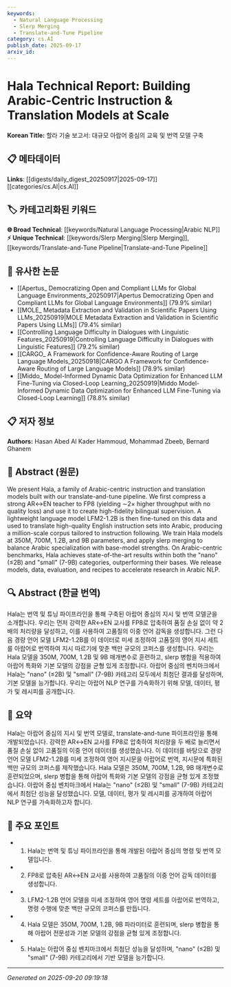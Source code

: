 ```yaml
---
keywords:
  - Natural Language Processing
  - Slerp Merging
  - Translate-and-Tune Pipeline
category: cs.AI
publish_date: 2025-09-17
arxiv_id:
---
```


<!-- KEYWORD_LINKING_METADATA:
{
  "processed_timestamp": "2025-09-22 22:53:49.260808",
  "vocabulary_version": "1.0",
  "selected_keywords": [
    "Natural Language Processing",
    "Slerp Merging",
    "Translate-and-Tune Pipeline"
  ],
  "rejected_keywords": [
    "Instruction and Translation Models",
    "Large Language Models"
  ],
  "similarity_scores": {
    "Natural Language Processing": 0.85,
    "Slerp Merging": 0.82,
    "Translate-and-Tune Pipeline": 0.8
  },
  "extraction_method": "AI_prompt_based",
  "budget_applied": true
}
-->

# Hala Technical Report: Building Arabic-Centric Instruction & Translation Models at Scale

**Korean Title:** 할라 기술 보고서: 대규모 아랍어 중심의 교육 및 번역 모델 구축

## 📋 메타데이터

**Links**: [[digests/daily_digest_20250917|2025-09-17]]      [[categories/cs.AI|cs.AI]]

## 🏷️ 카테고리화된 키워드
**🌐 Broad Technical**: [[keywords/Natural Language Processing|Arabic NLP]]
**⚡ Unique Technical**: [[keywords/Slerp Merging|Slerp Merging]], [[keywords/Translate-and-Tune Pipeline|Translate-and-Tune Pipeline]]

## 🔗 유사한 논문
- [[Apertus_ Democratizing Open and Compliant LLMs for Global Language Environments_20250917|Apertus Democratizing Open and Compliant LLMs for Global Language Environments]] (79.9% similar)
- [[MOLE_ Metadata Extraction and Validation in Scientific Papers Using LLMs_20250919|MOLE Metadata Extraction and Validation in Scientific Papers Using LLMs]] (79.4% similar)
- [[Controlling Language Difficulty in Dialogues with Linguistic Features_20250919|Controlling Language Difficulty in Dialogues with Linguistic Features]] (79.2% similar)
- [[CARGO_ A Framework for Confidence-Aware Routing of Large Language Models_20250918|CARGO A Framework for Confidence-Aware Routing of Large Language Models]] (78.9% similar)
- [[Middo_ Model-Informed Dynamic Data Optimization for Enhanced LLM Fine-Tuning via Closed-Loop Learning_20250919|Middo Model-Informed Dynamic Data Optimization for Enhanced LLM Fine-Tuning via Closed-Loop Learning]] (78.8% similar)

## 📋 저자 정보

**Authors:** Hasan Abed Al Kader Hammoud, Mohammad Zbeeb, Bernard Ghanem

## 📄 Abstract (원문)

We present Hala, a family of Arabic-centric instruction and translation
models built with our translate-and-tune pipeline. We first compress a strong
AR$\leftrightarrow$EN teacher to FP8 (yielding $\sim$2$\times$ higher
throughput with no quality loss) and use it to create high-fidelity bilingual
supervision. A lightweight language model LFM2-1.2B is then fine-tuned on this
data and used to translate high-quality English instruction sets into Arabic,
producing a million-scale corpus tailored to instruction following. We train
Hala models at 350M, 700M, 1.2B, and 9B parameters, and apply slerp merging to
balance Arabic specialization with base-model strengths. On Arabic-centric
benchmarks, Hala achieves state-of-the-art results within both the "nano"
($\leq$2B) and "small" (7-9B) categories, outperforming their bases. We release
models, data, evaluation, and recipes to accelerate research in Arabic NLP.

## 🔍 Abstract (한글 번역)

Hala는 번역 및 튜닝 파이프라인을 통해 구축된 아랍어 중심의 지시 및 번역 모델군을 소개합니다. 우리는 먼저 강력한 AR$\leftrightarrow$EN 교사를 FP8로 압축하여 품질 손실 없이 약 2배의 처리량을 달성하고, 이를 사용하여 고품질의 이중 언어 감독을 생성합니다. 그런 다음 경량 언어 모델 LFM2-1.2B를 이 데이터로 미세 조정하여 고품질의 영어 지시 세트를 아랍어로 번역하여 지시 따르기에 맞춘 백만 규모의 코퍼스를 생성합니다. 우리는 Hala 모델을 350M, 700M, 1.2B 및 9B 매개변수로 훈련하고, slerp 병합을 적용하여 아랍어 특화와 기본 모델의 강점을 균형 있게 조정합니다. 아랍어 중심의 벤치마크에서 Hala는 "nano" (≤2B) 및 "small" (7-9B) 카테고리 모두에서 최첨단 결과를 달성하며, 기본 모델을 능가합니다. 우리는 아랍어 NLP 연구를 가속화하기 위해 모델, 데이터, 평가 및 레시피를 공개합니다.

## 📝 요약

Hala는 아랍어 중심의 지시 및 번역 모델로, translate-and-tune 파이프라인을 통해 개발되었습니다. 강력한 AR↔EN 교사를 FP8로 압축하여 처리량을 두 배로 늘리면서 품질 손실 없이 고품질의 이중 언어 데이터를 생성했습니다. 이 데이터를 바탕으로 경량 언어 모델 LFM2-1.2B를 미세 조정하여 영어 지시문을 아랍어로 번역, 지시문에 특화된 백만 규모의 코퍼스를 제작했습니다. Hala 모델은 350M, 700M, 1.2B, 9B 매개변수로 훈련되었으며, slerp 병합을 통해 아랍어 특화와 기본 모델의 강점을 균형 있게 조정했습니다. 아랍어 중심 벤치마크에서 Hala는 "nano" (≤2B) 및 "small" (7-9B) 카테고리에서 최첨단 성능을 달성했습니다. 모델, 데이터, 평가 및 레시피를 공개하여 아랍어 NLP 연구를 가속화하고자 합니다.

## 🎯 주요 포인트

- 1. Hala는 번역 및 튜닝 파이프라인을 통해 개발된 아랍어 중심의 명령 및 번역 모델입니다.

- 2. FP8로 압축된 AR↔EN 교사를 사용하여 고품질의 이중 언어 감독 데이터를 생성합니다.

- 3. LFM2-1.2B 언어 모델을 미세 조정하여 영어 명령 세트를 아랍어로 번역하고, 명령 수행에 맞춘 백만 규모의 코퍼스를 만듭니다.

- 4. Hala 모델은 350M, 700M, 1.2B, 9B 파라미터로 훈련되며, slerp 병합을 통해 아랍어 전문성과 기본 모델의 강점을 균형 있게 조정합니다.

- 5. Hala는 아랍어 중심 벤치마크에서 최첨단 성능을 달성하며, "nano" (≤2B) 및 "small" (7-9B) 카테고리에서 기반 모델을 능가합니다.

---

*Generated on 2025-09-20 09:19:18*